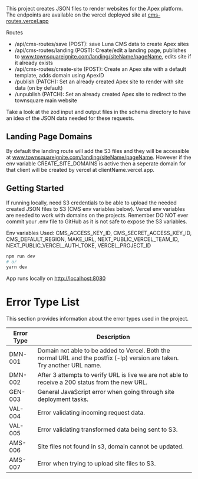 This project creates JSON files to render websites for the Apex platform. The endpoints are available on the vercel deployed site at [cms-routes.vercel.app](cms-routes.vercel.app)

Routes

-   /api/cms-routes/save (POST): save Luna CMS data to create Apex sites
-   /api/cms-routes/landing (POST): Create/edit a landing page, publishes to www.townsquareignite.com/landing/siteName/pageName, edits site if it already exists
-   /api/cms-routes/create-site (POST): Create an Apex site with a default template, adds domain using ApexID
-   /publish (PATCH): Set an already created Apex site to render with site data (on by default)
-   /unpublish (PATCH): Set an already created Apex site to redirect to the townsquare main website

Take a look at the zod input and output files in the schema directory to have an idea of the JSON data needed for these requests.

## Landing Page Domains

By default the landing route will add the S3 files and they will be accessible at www.townsquareignite.com/landing/siteName/pageName. However if the env variable CREATE_SITE_DOMAINS is active then a seperate domain for that client will be created by vercel at clientName.vercel.app.

## Getting Started

If running locally, need S3 credentials to be able to upload the needed created JSON files to S3 (CMS env variables below). Vercel env variables are needed to work with domains on the projects. Remember DO NOT ever commit your .env file to GitHub as it is not safe to expose the S3 variables.

Env variables Used: CMS_ACCESS_KEY_ID, CMS_SECRET_ACCESS_KEY_ID, CMS_DEFAULT_REGION, MAKE_URL, NEXT_PUBLIC_VERCEL_TEAM_ID, NEXT_PUBLIC_VERCEL_AUTH_TOKE, VERCEL_PROJECT_ID

```bash
npm run dev
# or
yarn dev
```

App runs locally on [http://localhost:8080](http://localhost:8080)

# Error Type List

This section provides information about the error types used in the project.

<!-- ERROR_TABLE_START -->

| Error Type | Description                                                                                                               |
| ---------- | ------------------------------------------------------------------------------------------------------------------------- |
| DMN-001    | Domain not able to be added to Vercel. Both the normal URL and the postfix (-lp) version are taken. Try another URL name. |
| DMN-002    | After 3 attempts to verify URL is live we are not able to receive a 200 status from the new URL.                          |
| GEN-003    | General JavaScript error when going through site deployment tasks.                                                        |
| VAL-004    | Error validating incoming request data.                                                                                   |
| VAL-005    | Error validating transformed data being sent to S3.                                                                       |
| AMS-006    | Site files not found in s3, domain cannot be updated.                                                                     |
| AMS-007    | Error when trying to upload site files to S3.                                                                             |

<!-- ERROR_TABLE_END -->
